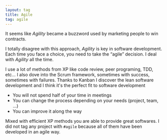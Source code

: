 ```yaml
---
layout: tag
title: Agile
tag: agile
---
```


It seems like _Agility_ became a buzzword used by marketing people to win contracts.

I totally disagree with this approach, _Agility_ is key in software development. Each time you face a choice, you need to 
take the “agile” decision. I deal with _Agility_ all the time.

I use a lot of methods from XP like code review, peer programing, TDD, etc… I also dove into the Scrum framework, 
sometimes with success, sometimes with failures. Thanks to  Kanban I discover the lean software development and I think it's the perfect fit to software development

- You will not spend half of your time in meetings
- You can change the process depending on your needs (project, team, …)
- You can improve it along the way

Mixed with efficient XP methods you are able to provide great softwares. 
I did not tag any project with ```#agile``` because all of them have been developed in an agile way.